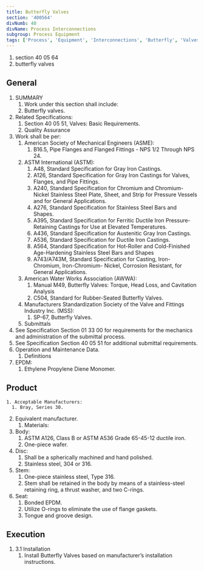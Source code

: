 ```yaml
---
title: Butterfly Valves
section: '400564'
divNumb: 40
divName: Process Interconnections
subgroup: Process Equipment
tags: ['Process', 'Equipment', 'Interconnections', 'Butterfly', 'Valves']
---
```


   1. section 40 05 64
   1. butterfly valves

## General

1. SUMMARY
   1. Work under this section shall include:
	1. Butterfly valves.
2. Related Specifications:
	1. Section 40 05 51, Valves: Basic Requirements.
	2. Quality Assurance
3. Work shall be per:
	1. American Society of Mechanical Engineers (ASME):
		1. B16.5, Pipe Flanges and Flanged Fittings - NPS 1/2 Through NPS 24.
	2. ASTM International (ASTM):
		1. A48, Standard Specification for Gray Iron Castings.
		2. A126, Standard Specification for Gray Iron Castings for Valves, Flanges, and Pipe Fittings.
		3. A240, Standard Specification for Chromium and Chromium-Nickel Stainless Steel Plate, Sheet, and Strip for Pressure Vessels and for General Applications.
		4. A276, Standard Specification for Stainless Steel Bars and Shapes.
		5. A395, Standard Specification for Ferritic Ductile Iron Pressure-Retaining Castings for Use at Elevated Temperatures.
		6. A436, Standard Specification for Austenitic Gray Iron Castings.
		7. A536, Standard Specification for Ductile Iron Castings.
		8. A564, Standard Specification for Hot-Roller and Cold-Finished Age-Hardening Stainless Steel Bars and Shapes
		9. A743/A743M, Standard Specification for Casting, Iron-Chromium, Iron-Chromium- Nickel, Corrosion Resistant, for General Applications.
	3. American Water Works Association (AWWA):
		1. Manual M49, Butterfly Valves: Torque, Head Loss, and Cavitation Analysis
		2. C504, Standard for Rubber-Seated Butterfly Valves.
	4. Manufacturers Standardization Society of the Valve and Fittings Industry Inc. (MSS):
		1. SP-67, Butterfly Valves.
	5. Submittals
4. See Specification Section 01 33 00 for requirements for the mechanics and administration of the submittal process.
5. See Specification Section 40 05 51 for additional submittal requirements.
6. Operation and Maintenance Data.
	1. Definitions
7. EPDM:
      1. Ethylene Propylene Diene Monomer. 
## Product

	1. Acceptable Manufacturers:
      1. Bray, Series 30.
2. Equivalent manufacturer.
	1. Materials:
3. Body:
	1. ASTM A126, Class B or ASTM A536 Grade 65-45-12 ductile iron.
	2. One-piece wafer.
4. Disc:
	1. Shall be a spherically machined and hand polished.
	2. Stainless steel, 304 or 316.
5. Stem:
	1. One-piece stainless steel, Type 316.
	2. Stem shall be retained in the body by means of a stainless-steel retaining ring, a thrust washer, and two C-rings.
6. Seat:
	1. Bonded EPDM.
	2. Utilize O-rings to eliminate the use of flange gaskets. 
	3. Tongue and groove design.


## Execution

1. 3.1 Installation
   1. Install Butterfly Valves based on manufacturer’s installation instructions.

